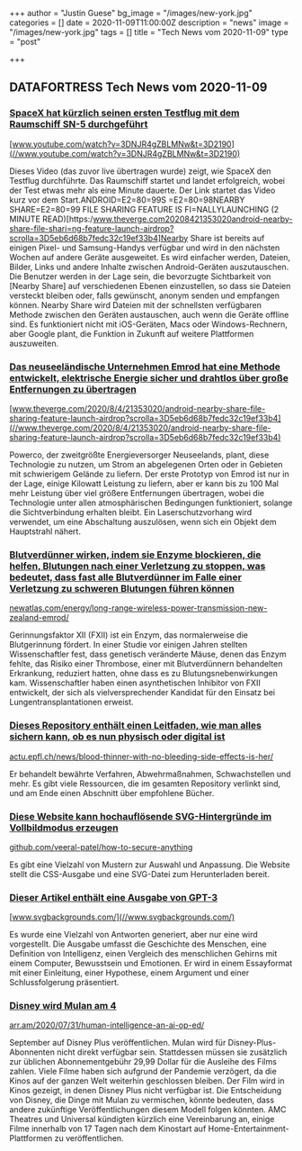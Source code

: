 +++
author = "Justin Guese"
bg_image = "/images/new-york.jpg"
categories = []
date = 2020-11-09T11:00:00Z
description = "news"
image = "/images/new-york.jpg"
tags = []
title = "Tech News vom 2020-11-09"
type = "post"

+++

        
## DATAFORTRESS Tech News vom 2020-11-09


### [SpaceX hat kürzlich seinen ersten Testflug mit dem Raumschiff SN-5 durchgeführt](//www.youtube.com/watch?v=3DNJR4gZBLMNw&t=3D2190)


[www.youtube.com/watch?v=3DNJR4gZBLMNw&t=3D2190](//www.youtube.com/watch?v=3DNJR4gZBLMNw&t=3D2190)


Dieses Video (das zuvor live übertragen wurde) zeigt, wie SpaceX den Testflug durchführte. Das Raumschiff startet und landet erfolgreich, wobei der Test etwas mehr als eine Minute dauerte. Der Link startet das Video kurz vor dem Start.ANDROID=E2=80=99S =E2=80=98NEARBY SHARE=E2=80=99 FILE SHARING FEATURE IS FI=NALLYLAUNCHING (2 MINUTE READ)[https:/www.theverge.com20208421353020android-nearby-share-file-shari=ng-feature-launch-airdrop?scrolla=3D5eb6d68b7fedc32c19ef33b4]Nearby Share ist bereits auf einigen Pixel- und Samsung-Handys verfügbar und wird in den nächsten Wochen auf andere Geräte ausgeweitet. Es wird einfacher werden, Dateien, Bilder, Links und andere Inhalte zwischen Android-Geräten auszutauschen. Die Benutzer werden in der Lage sein, die bevorzugte Sichtbarkeit von [Nearby Share] auf verschiedenen Ebenen einzustellen, so dass sie Dateien versteckt bleiben oder, falls gewünscht, anonym senden und empfangen können. Nearby Share wird Dateien mit der schnellsten verfügbaren Methode zwischen den Geräten austauschen, auch wenn die Geräte offline sind. Es funktioniert nicht mit iOS-Geräten, Macs oder Windows-Rechnern, aber Google plant, die Funktion in Zukunft auf weitere Plattformen auszuweiten.


### [Das neuseeländische Unternehmen Emrod hat eine Methode entwickelt, elektrische Energie sicher und drahtlos über große Entfernungen zu übertragen](//www.theverge.com/2020/8/4/21353020/android-nearby-share-file-sharing-feature-launch-airdrop?scrolla=3D5eb6d68b7fedc32c19ef33b4)


[www.theverge.com/2020/8/4/21353020/android-nearby-share-file-sharing-feature-launch-airdrop?scrolla=3D5eb6d68b7fedc32c19ef33b4](//www.theverge.com/2020/8/4/21353020/android-nearby-share-file-sharing-feature-launch-airdrop?scrolla=3D5eb6d68b7fedc32c19ef33b4)


Powerco, der zweitgrößte Energieversorger Neuseelands, plant, diese Technologie zu nutzen, um Strom an abgelegenen Orten oder in Gebieten mit schwierigem Gelände zu liefern. Der erste Prototyp von Emrod ist nur in der Lage, einige Kilowatt Leistung zu liefern, aber er kann bis zu 100 Mal mehr Leistung über viel größere Entfernungen übertragen, wobei die Technologie unter allen atmosphärischen Bedingungen funktioniert, solange die Sichtverbindung erhalten bleibt. Ein Laserschutzvorhang wird verwendet, um eine Abschaltung auszulösen, wenn sich ein Objekt dem Hauptstrahl nähert.


### [Blutverdünner wirken, indem sie Enzyme blockieren, die helfen, Blutungen nach einer Verletzung zu stoppen, was bedeutet, dass fast alle Blutverdünner im Falle einer Verletzung zu schweren Blutungen führen können](//newatlas.com/energy/long-range-wireless-power-transmission-new-zealand-emrod/)


[newatlas.com/energy/long-range-wireless-power-transmission-new-zealand-emrod/](//newatlas.com/energy/long-range-wireless-power-transmission-new-zealand-emrod/)


Gerinnungsfaktor XII (FXII) ist ein Enzym, das normalerweise die Blutgerinnung fördert. In einer Studie vor einigen Jahren stellten Wissenschaftler fest, dass genetisch veränderte Mäuse, denen das Enzym fehlte, das Risiko einer Thrombose, einer mit Blutverdünnern behandelten Erkrankung, reduziert hatten, ohne dass es zu Blutungsnebenwirkungen kam. Wissenschaftler haben einen asynthetischen Inhibitor von FXII entwickelt, der sich als vielversprechender Kandidat für den Einsatz bei Lungentransplantationen erweist.


### [Dieses Repository enthält einen Leitfaden, wie man alles sichern kann, ob es nun physisch oder digital ist](//actu.epfl.ch/news/blood-thinner-with-no-bleeding-side-effects-is-her/)


[actu.epfl.ch/news/blood-thinner-with-no-bleeding-side-effects-is-her/](//actu.epfl.ch/news/blood-thinner-with-no-bleeding-side-effects-is-her/)


Er behandelt bewährte Verfahren, Abwehrmaßnahmen, Schwachstellen und mehr. Es gibt viele Ressourcen, die im gesamten Repository verlinkt sind, und am Ende einen Abschnitt über empfohlene Bücher.


### [Diese Website kann hochauflösende SVG-Hintergründe im Vollbildmodus erzeugen](//github.com/veeral-patel/how-to-secure-anything)


[github.com/veeral-patel/how-to-secure-anything](//github.com/veeral-patel/how-to-secure-anything)


Es gibt eine Vielzahl von Mustern zur Auswahl und Anpassung. Die Website stellt die CSS-Ausgabe und eine SVG-Datei zum Herunterladen bereit.


### [Dieser Artikel enthält eine Ausgabe von GPT-3](//www.svgbackgrounds.com/)


[www.svgbackgrounds.com/](//www.svgbackgrounds.com/)


Es wurde eine Vielzahl von Antworten generiert, aber nur eine wird vorgestellt. Die Ausgabe umfasst die Geschichte des Menschen, eine Definition von Intelligenz, einen Vergleich des menschlichen Gehirns mit einem Computer, Bewusstsein und Emotionen. Er wird in einem Essayformat mit einer Einleitung, einer Hypothese, einem Argument und einer Schlussfolgerung präsentiert.


### [Disney wird Mulan am 4](//arr.am/2020/07/31/human-intelligence-an-ai-op-ed/)


[arr.am/2020/07/31/human-intelligence-an-ai-op-ed/](//arr.am/2020/07/31/human-intelligence-an-ai-op-ed/)


September auf Disney Plus veröffentlichen. Mulan wird für Disney-Plus-Abonnenten nicht direkt verfügbar sein. Stattdessen müssen sie zusätzlich zur üblichen Abonnementgebühr 29,99 Dollar für die Ausleihe des Films zahlen. Viele Filme haben sich aufgrund der Pandemie verzögert, da die Kinos auf der ganzen Welt weiterhin geschlossen bleiben. Der Film wird in Kinos gezeigt, in denen Disney Plus nicht verfügbar ist. Die Entscheidung von Disney, die Dinge mit Mulan zu vermischen, könnte bedeuten, dass andere zukünftige Veröffentlichungen diesem Modell folgen könnten. AMC Theatres und Universal kündigten kürzlich eine Vereinbarung an, einige Filme innerhalb von 17 Tagen nach dem Kinostart auf Home-Entertainment-Plattformen zu veröffentlichen.
